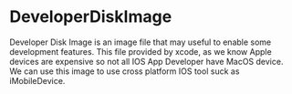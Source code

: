 # DeveloperDiskImage
Developer Disk Image is an image file that may useful to enable some development features. This file provided by xcode, as we know Apple devices are expensive so not all IOS App Developer have MacOS device. We can use this image to use cross platform IOS tool suck as iMobileDevice.
